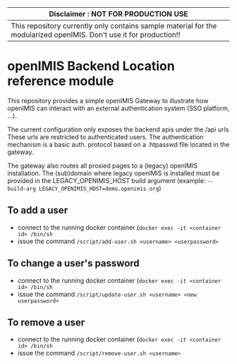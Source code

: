 | Disclaimer : NOT FOR PRODUCTION USE  |
| --- |
| This repository currently only contains sample material for the modularized openIMIS. Don't use it for production!! |

# openIMIS Backend Location reference module
This repository provides a simple openIMIS Gateway to illustrate how openIMIS can interact with an external authentication system (SSO platform, ...).

The current configuration only exposes the backend apis under the /api urls
These urls are restricted to authenticated users. The authentication mechanism is a basic auth. protocol based on a .htpasswd file located in the gateway.

The gateway also routes all proxied pages to a (legacy) openIMIS installation.
The (sub)domain where legacy openIMIS is installed must be provided in the LEGACY_OPENIMIS_HOST build argument (example: `--build-arg LEGACY_OPENIMIS_HOST=demo.openimis.org`)

## To add a user
- connect to the running docker container (`docker exec -it <container id> /bin/sh` 
- issue the command `/script/add-user.sh <username> <userpassword>`

## To change a user's password
- connect to the running docker container (`docker exec -it <container id> /bin/sh` 
- issue the command `/script/update-user.sh <username> <new userpassword>`

## To remove a user
- connect to the running docker container (`docker exec -it <container id> /bin/sh` 
- issue the command `/script/remove-user.sh <username>`